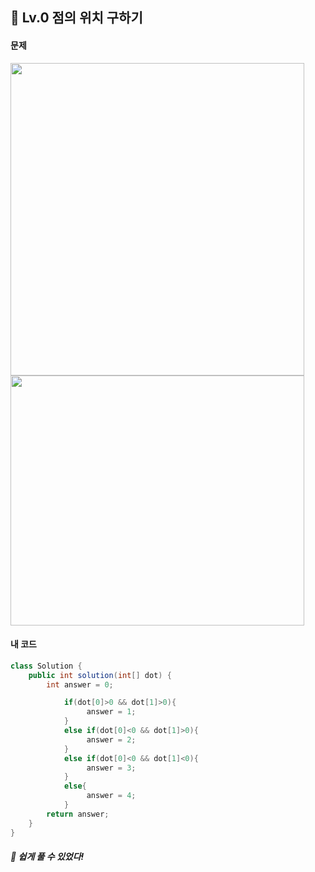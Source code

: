 ## 📍 Lv.0 점의 위치 구하기 <br>

#### 문제 <br>
<img src="https://github.com/yejinsohn/TIL/assets/104317217/64d06cf3-5d15-4f1d-9317-b70b0d7ff15a" width="470" height="500"/>
<img src="https://github.com/yejinsohn/TIL/assets/104317217/613d2251-1156-4d63-ab3f-29d7cdc30db6" width="470" height="400"/>

#### 내 코드 <br>

```Java
class Solution {
    public int solution(int[] dot) {
        int answer = 0;

            if(dot[0]>0 && dot[1]>0){
                 answer = 1;
            }
            else if(dot[0]<0 && dot[1]>0){
                 answer = 2;
            }
            else if(dot[0]<0 && dot[1]<0){
                 answer = 3;
            }
            else{
                 answer = 4;
            }
        return answer;
    }
}
```

##### 🌿 쉽게 풀 수 있었다!
